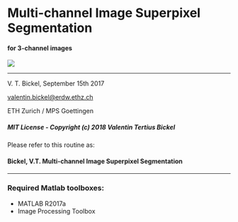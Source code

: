 ﻿
# Multi-channel Image Superpixel Segmentation

#### for 3-channel images

<img src="https://github.com/bickelmps/DIC_FFT_ETHZ/blob/master/Figures/glacier.gif?raw=true">

-----------------------------------

V. T. Bickel, September 15th 2017

valentin.bickel@erdw.ethz.ch

ETH Zurich / MPS Goettingen

##### MIT License - Copyright (c) 2018 Valentin Tertius Bickel
Please refer to this routine as:
#### Bickel, V.T. Multi-channel Image Superpixel Segmentation
________________________________________________________________________________________________________

### Required Matlab toolboxes:
- MATLAB R2017a
- Image Processing Toolbox
